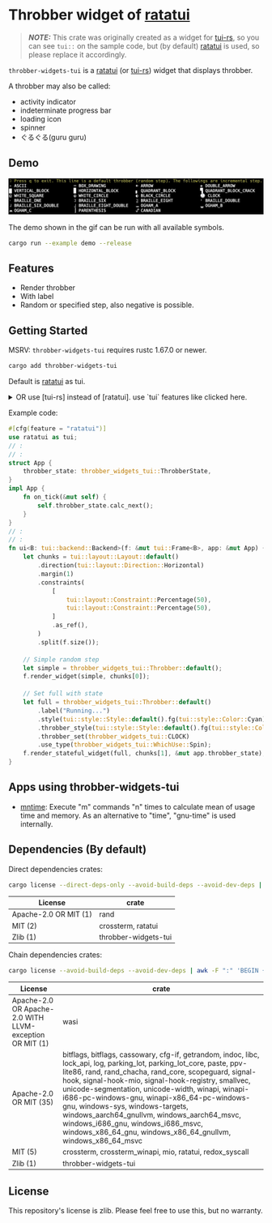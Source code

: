 # Throbber widget of [ratatui]

[ratatui]: https://github.com/ratatui-org/ratatui
[tui-rs]: https://github.com/fdehau/tui-rs

> **_NOTE:_** This crate was originally created as a widget for [tui-rs], so you can see `tui::` on the sample code, but (by default) [ratatui] is used, so please replace it accordingly.

`throbber-widgets-tui` is a [ratatui] (or [tui-rs]) widget that displays throbber.

A throbber may also be called:

- activity indicator
- indeterminate progress bar
- loading icon
- spinner
- ぐるぐる(guru guru)

## Demo

![Demo Animation](./examples/demo.gif)

The demo shown in the gif can be run with all available symbols.

```sh
cargo run --example demo --release
```

## Features

- Render throbber
- With label
- Random or specified step, also negative is possible.

## Getting Started

MSRV: `throbber-widgets-tui` requires rustc 1.67.0 or newer.

```sh
cargo add throbber-widgets-tui
```

Default is [ratatui] as tui.

<details>
<summary>OR use [tui-rs] instead of [ratatui]. use `tui` features like clicked here.</summary>

```sh
cargo add throbber-widgets-tui --no-default-features --features tui
```

</details>

Example code:

```rust
#[cfg(feature = "ratatui")]
use ratatui as tui;
// :
// :
struct App {
    throbber_state: throbber_widgets_tui::ThrobberState,
}
impl App {
    fn on_tick(&mut self) {
        self.throbber_state.calc_next();
    }
}
// :
// :
fn ui<B: tui::backend::Backend>(f: &mut tui::Frame<B>, app: &mut App) {
    let chunks = tui::layout::Layout::default()
        .direction(tui::layout::Direction::Horizontal)
        .margin(1)
        .constraints(
            [
                tui::layout::Constraint::Percentage(50),
                tui::layout::Constraint::Percentage(50),
            ]
            .as_ref(),
        )
        .split(f.size());

    // Simple random step
    let simple = throbber_widgets_tui::Throbber::default();
    f.render_widget(simple, chunks[0]);

    // Set full with state
    let full = throbber_widgets_tui::Throbber::default()
        .label("Running...")
        .style(tui::style::Style::default().fg(tui::style::Color::Cyan))
        .throbber_style(tui::style::Style::default().fg(tui::style::Color::Red).add_modifier(tui::style::Modifier::BOLD))
        .throbber_set(throbber_widgets_tui::CLOCK)
        .use_type(throbber_widgets_tui::WhichUse::Spin);
    f.render_stateful_widget(full, chunks[1], &mut app.throbber_state);
}
```

## Apps using throbber-widgets-tui

- [mntime](https://github.com/arkbig/mntime): Execute "m" commands "n" times to calculate mean of usage time and memory.  As an alternative to "time", "gnu-time" is used internally.

## Dependencies (By default)

Direct dependencies crates:

```sh
cargo license --direct-deps-only --avoid-build-deps --avoid-dev-deps | awk -F ":" 'BEGIN {printf "|License|crate|\n|-|-|\n"} {printf "|%s|%s|\n", $1, $2}'
```

|License|crate|
|-|-|
|Apache-2.0 OR MIT (1)| rand|
|MIT (2)| crossterm, ratatui|
|Zlib (1)| throbber-widgets-tui|

Chain dependencies crates:

```sh
cargo license --avoid-build-deps --avoid-dev-deps | awk -F ":" 'BEGIN {printf "|License|crate|\n|-|-|\n"} {printf "|%s|%s|\n", $1, $2}'
```

|License|crate|
|-|-|
|Apache-2.0 OR Apache-2.0 WITH LLVM-exception OR MIT (1)| wasi|
|Apache-2.0 OR MIT (35)| bitflags, bitflags, cassowary, cfg-if, getrandom, indoc, libc, lock_api, log, parking_lot, parking_lot_core, paste, ppv-lite86, rand, rand_chacha, rand_core, scopeguard, signal-hook, signal-hook-mio, signal-hook-registry, smallvec, unicode-segmentation, unicode-width, winapi, winapi-i686-pc-windows-gnu, winapi-x86_64-pc-windows-gnu, windows-sys, windows-targets, windows_aarch64_gnullvm, windows_aarch64_msvc, windows_i686_gnu, windows_i686_msvc, windows_x86_64_gnu, windows_x86_64_gnullvm, windows_x86_64_msvc|
|MIT (5)| crossterm, crossterm_winapi, mio, ratatui, redox_syscall|
|Zlib (1)| throbber-widgets-tui|

## License

This repository's license is zlib. Please feel free to use this, but no warranty.
